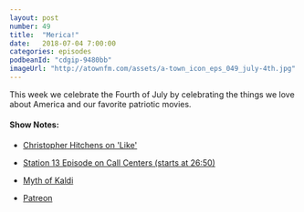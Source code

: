 ```yaml
---
layout: post
number: 49
title:  "Merica!"
date:   2018-07-04 7:00:00
categories: episodes
podbeanId: "cdgip-9480bb"
imageUrl: "http://atownfm.com/assets/a-town_icon_eps_049_july-4th.jpg"
---
```


This week we celebrate the Fourth of July by celebrating the things we love about America and our favorite patriotic movies.

#### Show Notes:
- [Christopher Hitchens on 'Like'](https://www.vanityfair.com/culture/2010/01/hitchens-like-201001)
- [Station 13 Episode on Call Centers (starts at 26:50)](https://station13.fm/29/)
- [Myth of Kaldi](https://en.wikipedia.org/wiki/Kaldi)


- [Patreon](https://www.patreon.com/atownfm)